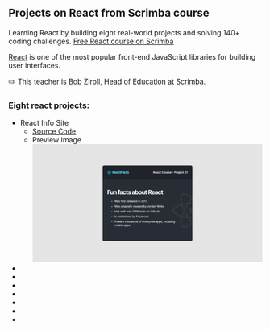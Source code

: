 ## Projects on React from Scrimba course

Learning React by building eight real-world projects and solving 140+ coding challenges.
[Free React course on Scrimba](https://scrimba.com/learn/learnreact)

[React](https://reactjs.org/) is one of the most popular front-end JavaScript libraries for building user interfaces.

✏️ This teacher is [Bob Ziroll](https://twitter.com/bobziroll), Head of Education at [Scrimba](https://scrimba.com/).

### Eight react projects:

- React Info Site
  - [Source Code](./react-info-site)
  - Preview Image
    ![image info](./preview-img/react-info-site.png)
-
-
-
-
-
-
-
